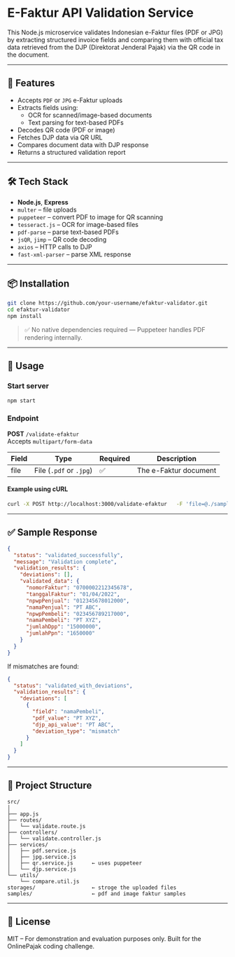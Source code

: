 
# E-Faktur API Validation Service

This Node.js microservice validates Indonesian e-Faktur files (PDF or JPG) by extracting structured invoice fields and comparing them with official tax data retrieved from the DJP (Direktorat Jenderal Pajak) via the QR code in the document.

---

## 🚀 Features

- Accepts `PDF` or `JPG` e-Faktur uploads
- Extracts fields using:
  - OCR for scanned/image-based documents
  - Text parsing for text-based PDFs
- Decodes QR code (PDF or image)
- Fetches DJP data via QR URL
- Compares document data with DJP response
- Returns a structured validation report

---

## 🛠 Tech Stack

- **Node.js**, **Express**
- `multer` – file uploads
- `puppeteer` – convert PDF to image for QR scanning
- `tesseract.js` – OCR for image-based files
- `pdf-parse` – parse text-based PDFs
- `jsQR`, `jimp` – QR code decoding
- `axios` – HTTP calls to DJP
- `fast-xml-parser` – parse XML response

---

## 📦 Installation

```bash
git clone https://github.com/your-username/efaktur-validator.git
cd efaktur-validator
npm install
```

> ✅ No native dependencies required — Puppeteer handles PDF rendering internally.

---

## 🚦 Usage

### Start server

```bash
npm start
```

### Endpoint

**POST** `/validate-efaktur`  
Accepts `multipart/form-data`

| Field | Type | Required | Description |
|-------|------|----------|-------------|
| file  | File (`.pdf` or `.jpg`) | ✅ | The e-Faktur document |

#### Example using cURL

```bash
curl -X POST http://localhost:3000/validate-efaktur   -F 'file=@./samples/contoh_faktur_pajak.pdf'
```

---

## ✅ Sample Response

```json
{
  "status": "validated_successfully",
  "message": "Validation complete",
  "validation_results": {
    "deviations": [],
    "validated_data": {
      "nomorFaktur": "0700002212345678",
      "tanggalFaktur": "01/04/2022",
      "npwpPenjual": "012345678012000",
      "namaPenjual": "PT ABC",
      "npwpPembeli": "023456789217000",
      "namaPembeli": "PT XYZ",
      "jumlahDpp": "15000000",
      "jumlahPpn": "1650000"
    }
  }
}
```

If mismatches are found:

```json
{
  "status": "validated_with_deviations",
  "validation_results": {
    "deviations": [
      {
        "field": "namaPembeli",
        "pdf_value": "PT XYZ",
        "djp_api_value": "PT ABC",
        "deviation_type": "mismatch"
      }
    ]
  }
}
```

---

## 📁 Project Structure

```
src/
│
├── app.js
├── routes/
│   └── validate.route.js
├── controllers/
│   └── validate.controller.js
├── services/
│   ├── pdf.service.js
│   ├── jpg.service.js
│   ├── qr.service.js      ← uses puppeteer
│   └── djp.service.js
└── utils/
    └── compare.util.js
storages/                  ← stroge the uploaded files
samples/                   ← pdf and image faktur samples
```

---

## 📄 License

MIT – For demonstration and evaluation purposes only. Built for the OnlinePajak coding challenge.

